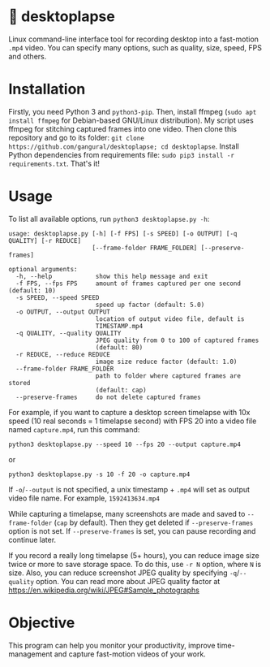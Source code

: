 # 🔴 desktoplapse
Linux command-line interface tool for recording desktop into a fast-motion `.mp4` video. You can specify many options, such as quality, size, speed, FPS and others.

# Installation
Firstly, you need Python 3 and `python3-pip`. Then, install ffmpeg (`sudo apt install ffmpeg` for Debian-based GNU/Linux distribution). My script uses ffmpeg for stitching captured frames into one video. Then clone this repository and go to its folder: `git clone https://github.com/gangural/desktoplapse; cd desktoplapse`. Install Python dependencies from requirements file: `sudo pip3 install -r requirements.txt`. That's it!

# Usage
To list all available options, run `python3 desktoplapse.py -h`:

    usage: desktoplapse.py [-h] [-f FPS] [-s SPEED] [-o OUTPUT] [-q QUALITY] [-r REDUCE]
                           [--frame-folder FRAME_FOLDER] [--preserve-frames]

    optional arguments:
      -h, --help            show this help message and exit
      -f FPS, --fps FPS     amount of frames captured per one second (default: 10)
      -s SPEED, --speed SPEED
                            speed up factor (default: 5.0)
      -o OUTPUT, --output OUTPUT
                            location of output video file, default is
                            TIMESTAMP.mp4
      -q QUALITY, --quality QUALITY
                            JPEG quality from 0 to 100 of captured frames
                            (default: 80)
      -r REDUCE, --reduce REDUCE
                            image size reduce factor (default: 1.0)
      --frame-folder FRAME_FOLDER
                            path to folder where captured frames are stored
                            (default: cap)
      --preserve-frames     do not delete captured frames

For example, if you want to capture a desktop screen timelapse with 10x speed (10 real seconds = 1 timelapse second) with FPS 20 into a video file named `capture.mp4`, run this command:

`python3 desktoplapse.py --speed 10 --fps 20 --output capture.mp4`

or

`python3 desktoplapse.py -s 10 -f 20 -o capture.mp4`

If `-o`/`--output` is not specified, a unix timestamp + `.mp4` will set as output video file name. For example, `1592413634.mp4`

While capturing a timelapse, many screenshots are made and saved to `--frame-folder` (`cap` by default). Then they get deleted if `--preserve-frames` option is not set. If `--preserve-frames` is set, you can pause recording and continue later.

If you record a really long timelapse (5+ hours), you can reduce image size twice or more to save storage space. To do this, use `-r N` option, where `N` is size. Also, you can reduce screenshot JPEG quality by specifying `-q`/`--quality` option. You can read more about JPEG quality factor at https://en.wikipedia.org/wiki/JPEG#Sample_photographs

# Objective

This program can help you monitor your productivity, improve time-management and capture fast-motion videos of your work.
